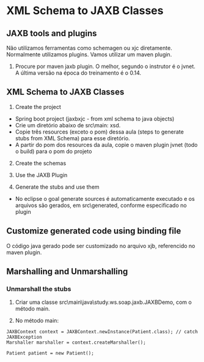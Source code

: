 # XML Schema to JAXB Classes

## JAXB tools and plugins

Não utilizamos ferramentas como schemagen ou xjc diretamente. Normalmente utilizamos plugins. 
Vamos utilizar um maven plugin.

1. Procure por maven jaxb plugin. O melhor, segundo o instrutor é o jvnet. A última versão na 
época do treinamento é o 0.14.

## XML Schema to JAXB Classes

1. Create the project
- Spring boot project (jaxbxjc - from xml schema to java objects)
- Crie um diretório abaixo de src\main: xsd.
- Copie três resources (exceto o pom) dessa aula (steps to generate stubs from XML Schema) para esse diretório.
- A partir do pom dos resources da aula, copie o maven plugin jvnet (todo o build) para o pom do projeto

2. Create the schemas

3. Use the JAXB Plugin

4. Generate the stubs and use them
- No eclipse o goal generate sources é automaticamente executado e os arquivos são gerados, em src\generated, conforme
especificado no plugin

## Customize generated code using binding file

O código java gerado pode ser customizado no arquivo xjb, referencido no maven plugin.

## Marshalling and Unmarshalling

### Unmarshall the stubs

1. Criar uma classe src\main\java\study.ws.soap.jaxb.JAXBDemo, com o método main.

2. No método main:

```
JAXBContext context = JAXBContext.newInstance(Patient.class); // catch JAXBException
Marshaller marshaller = context.createMarshaller();

Patient patient = new Patient();
```